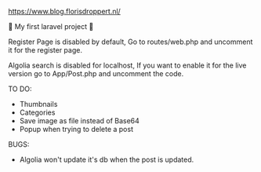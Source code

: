 https://www.blog.florisdroppert.nl/

:tada: My first laravel project :tada:

Register Page is disabled by default,
Go to routes/web.php and uncomment it for the register page.

Algolia search is disabled for localhost,
If you want to enable it for the live version go to App/Post.php and uncomment the code.

TO DO:

- Thumbnails
- Categories
- Save image as file instead of Base64
- Popup when trying to delete a post

BUGS:

- Algolia won't update it's db when the post is updated.

